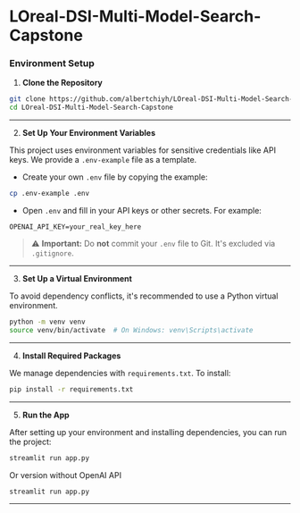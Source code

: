 # LOreal-DSI-Multi-Model-Search-Capstone

### Environment Setup

1. **Clone the Repository**

```bash
git clone https://github.com/albertchiyh/LOreal-DSI-Multi-Model-Search-Capstone.git
cd LOreal-DSI-Multi-Model-Search-Capstone
```

---

2. **Set Up Your Environment Variables**

This project uses environment variables for sensitive credentials like API keys.
We provide a `.env-example` file as a template.

* Create your own `.env` file by copying the example:

```bash
cp .env-example .env
```

* Open `.env` and fill in your API keys or other secrets. For example:

```
OPENAI_API_KEY=your_real_key_here
```

> ⚠️ **Important:** Do **not** commit your `.env` file to Git. It's excluded via `.gitignore`.

---

3. **Set Up a Virtual Environment**

To avoid dependency conflicts, it's recommended to use a Python virtual environment.

```bash
python -m venv venv
source venv/bin/activate  # On Windows: venv\Scripts\activate
```

---

4. **Install Required Packages**

We manage dependencies with `requirements.txt`. To install:

```bash
pip install -r requirements.txt
```

---

5. **Run the App**

After setting up your environment and installing dependencies, you can run the project:

```bash
streamlit run app.py
```

Or version without OpenAI API

```
streamlit run app.py
```

---


